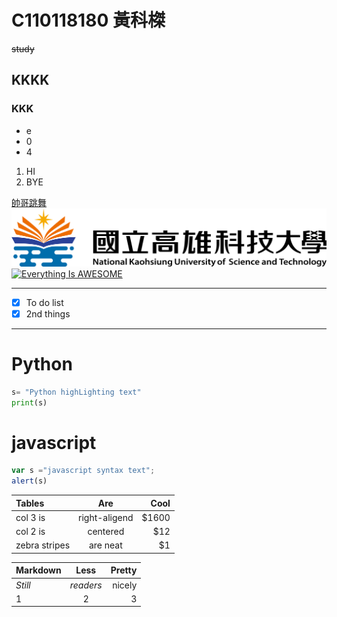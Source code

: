 #  C110118180 黃科榤
~~study~~
## KKKK
###  KKK
* e
* 0
* 4
1. HI
2. BYE
   
[帥哥跳舞](https://reurl.cc/4W3dnv)
![NKUST](nkust.png "高科大")
[![Everything Is AWESOME](https://img.youtube.com/vi/StTqXEQ2l-Y/0.jpg)](https://www.youtube.com/watch?v=StTqXEQ2l-Y "Everything Is AWESOME")
***
- [x] To do list
- [x] 2nd things
***
# Python
```python
s= "Python highLighting text"
print(s)
```
# javascript
```js
var s ="javascript syntax text";
alert(s)
```
| Tables    |  Are    |  Cool  |
| :------   | :----:  | -----: |
| col 3 is  | right-aligend | $1600 |
| col 2 is  | centered | $12 |
| zebra stripes  | are neat | $1 |

| **Markdown**    |  **Less**    |  **Pretty**  |
| :------   | :----:  | -----: |
| *Still*   | *readers* | nicely |
| 1  | 2 | 3 |
